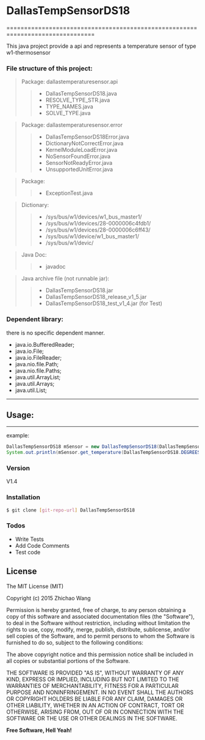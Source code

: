 # DallasTempSensorDS18
===============================================================================

This java project provide a api and represents a temperature sensor of type w1-thermosensor 

### File structure of this project:
	
> Package: dallastemperaturesensor.api
>> - DallasTempSensorDS18.java
>> - RESOLVE_TYPE_STR.java
>> - TYPE_NAMES.java
>> - SOLVE_TYPE.java

> Package: dallastemperaturesensor.error
>> - DallasTempSensorDS18Error.java
>> - DictionaryNotCorrectError.java
>> - KernelModuleLoadError.java
>> - NoSensorFoundError.java
>> - SensorNotReadyError.java
>> - UnsupportedUnitError.java

> Package: 
>> - ExceptionTest.java

> Dictionary:
>> - /sys/bus/w1/devices/w1_bus_master1/
>> - /sys/bus/w1/devices/28-0000006c4fdb1/
>> - /sys/bus/w1/devices/28-0000006c6ff43/
>> - /sys/bus/w1/device/w1_bus_master1/
>> - /sys/bus/w1/devic/

> Java Doc:
>> - javadoc

> Java archive file (not runnable jar):
>> - DallasTempSensorDS18.jar
>> - DallasTempSensorDS18_release_v1_5.jar
>> - DallasTempSensorDS18_test_v1_4.jar (for Test)

### Dependent library:

there is no specific dependent manner.

- java.io.BufferedReader;
- java.io.File;
- java.io.FileReader;
- java.nio.file.Path;
- java.nio.file.Paths;
- java.util.ArrayList;
- java.util.Arrays;
- java.util.List;

-----------------------------------------------------------------


## Usage:
------------------------------------------------------------------

example:
```java
DallasTempSensorDS18 mSensor = new DallasTempSensorDS18(DallasTempSensorDS18.THERM_SENSOR_DS18B20, null);
System.out.println(mSensor.get_temperature(DallasTempSensorDS18.DEGREES_C));
```


### Version
V1.4

### Installation

```sh
$ git clone [git-repo-url] DallasTempSensorDS18
```

### Todos

 - Write Tests
 - Add Code Comments
 - Test code

License
----
The MIT License (MIT)

Copyright (c) 2015 Zhichao Wang

Permission is hereby granted, free of charge, to any person obtaining a copy
of this software and associated documentation files (the "Software"), to deal
in the Software without restriction, including without limitation the rights
to use, copy, modify, merge, publish, distribute, sublicense, and/or sell
copies of the Software, and to permit persons to whom the Software is
furnished to do so, subject to the following conditions:

The above copyright notice and this permission notice shall be included in all
copies or substantial portions of the Software.

THE SOFTWARE IS PROVIDED "AS IS", WITHOUT WARRANTY OF ANY KIND, EXPRESS OR
IMPLIED, INCLUDING BUT NOT LIMITED TO THE WARRANTIES OF MERCHANTABILITY,
FITNESS FOR A PARTICULAR PURPOSE AND NONINFRINGEMENT. IN NO EVENT SHALL THE
AUTHORS OR COPYRIGHT HOLDERS BE LIABLE FOR ANY CLAIM, DAMAGES OR OTHER
LIABILITY, WHETHER IN AN ACTION OF CONTRACT, TORT OR OTHERWISE, ARISING FROM,
OUT OF OR IN CONNECTION WITH THE SOFTWARE OR THE USE OR OTHER DEALINGS IN THE
SOFTWARE.

**Free Software, Hell Yeah!**
